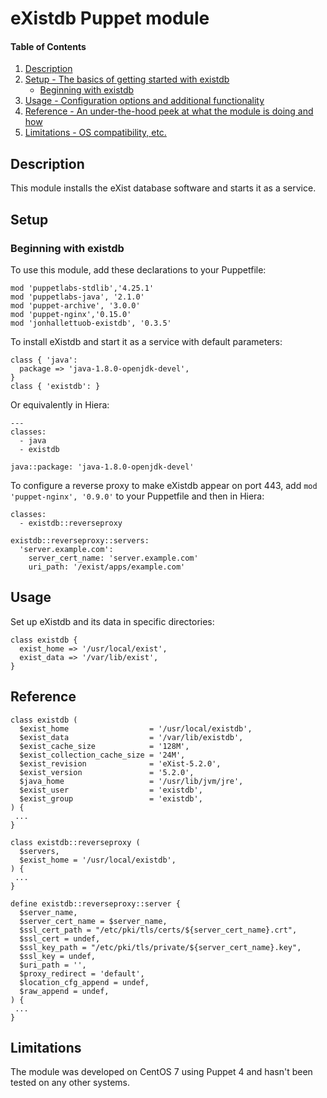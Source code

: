 # eXistdb Puppet module

#### Table of Contents

1. [Description](#description)
1. [Setup - The basics of getting started with existdb](#setup)
    * [Beginning with existdb](#beginning-with-existdb)
1. [Usage - Configuration options and additional functionality](#usage)
1. [Reference - An under-the-hood peek at what the module is doing and how](#reference)
1. [Limitations - OS compatibility, etc.](#limitations)

## Description

This module installs the eXist database software and starts it as a service.

## Setup

### Beginning with existdb

To use this module, add these declarations to your Puppetfile:

```
mod 'puppetlabs-stdlib','4.25.1'
mod 'puppetlabs-java', '2.1.0'
mod 'puppet-archive', '3.0.0'
mod 'puppet-nginx','0.15.0'
mod 'jonhallettuob-existdb', '0.3.5'
```

To install eXistdb and start it as a service with default parameters:

```
class { 'java':
  package => 'java-1.8.0-openjdk-devel',
}
class { 'existdb': }
```

Or equivalently in Hiera:

```
---
classes:
  - java
  - existdb

java::package: 'java-1.8.0-openjdk-devel'
```

To configure a reverse proxy to make eXistdb appear on port 443, add `mod 'puppet-nginx', '0.9.0'` to your Puppetfile and then in Hiera:

```
classes:
  - existdb::reverseproxy

existdb::reverseproxy::servers:
  'server.example.com':
    server_cert_name: 'server.example.com'
    uri_path: '/exist/apps/example.com'
```

## Usage

Set up eXistdb and its data in specific directories:

```
class existdb {
  exist_home => '/usr/local/exist',
  exist_data => '/var/lib/exist',
}
```

## Reference

```
class existdb (
  $exist_home                  = '/usr/local/existdb',
  $exist_data                  = '/var/lib/existdb',
  $exist_cache_size            = '128M',
  $exist_collection_cache_size = '24M',
  $exist_revision              = 'eXist-5.2.0',
  $exist_version               = '5.2.0',
  $java_home                   = '/usr/lib/jvm/jre',
  $exist_user                  = 'existdb',
  $exist_group                 = 'existdb',
) {
 ...
}

class existdb::reverseproxy (
  $servers,
  $exist_home = '/usr/local/existdb',
) {
 ...
}

define existdb::reverseproxy::server {
  $server_name,
  $server_cert_name = $server_name,
  $ssl_cert_path = "/etc/pki/tls/certs/${server_cert_name}.crt",
  $ssl_cert = undef,
  $ssl_key_path = "/etc/pki/tls/private/${server_cert_name}.key",
  $ssl_key = undef,
  $uri_path = '',
  $proxy_redirect = 'default',
  $location_cfg_append = undef,
  $raw_append = undef,
) {
 ...
}
```

## Limitations

The module was developed on CentOS 7 using Puppet 4 and hasn't been tested on any other systems.
